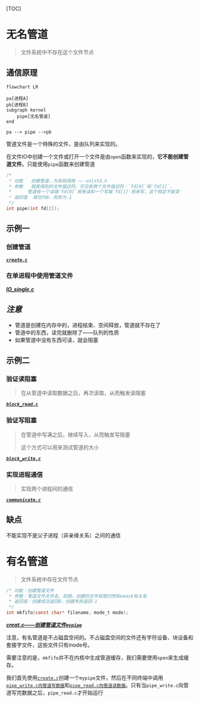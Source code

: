 [TOC]

# 无名管道

> 文件系统中不存在这个文件节点

## 通信原理

```mermaid
flowchart LR

pa[进程A]
pb[进程B]
subgraph kernel
	pipe[无名管道]
end

pa --> pipe -->pb
```

管道文件是一个特殊的文件，是由队列来实现的。

在文件IO中创建一个文件或打开一个文件是由`open`函数来实现的，**它不能创建管道文件**。只能使用`pipe`函数来创建管道

```c
/*
 * 功能	创建管道，为系统调用 —— unistd.h
 * 参数	就是得到的文件描述符。可见有两个文件描述符：`fd[0]`和`fd[1]`，
 *		管道有一个读端`fd[0]`用来读和一个写端`fd[1]`用来写，这个规定不能变
 * 返回值	成功为0，失败为-1
 */
int pipe(int fd[2]);
```

## 示例一

### 创建管道

[***`create.c`***](./code/pipe/unnamed_pipe/create.c)

### 在单进程中使用管道文件

[***IO_single.c***](./code/pipe/unnamed_pipe/IO_single.c)

## ***注意***

+ 管道是创建在内存中的，进程结束、空间释放，管道就不存在了
+ 管道中的东西，读完就删除了——队列的性质
+ 如果管道中没有东西可读，就会阻塞

## 示例二

### 验证读阻塞

> 在从管道中读取数据之后，再次读取，从而触发读阻塞

[***`block_read.c`***](./code/pipe/unnamed_pipe/block_read.c)

### 验证写阻塞

> 在管道中写满之后，继续写入，从而触发写阻塞
>
> 这个方式可以用来测试管道的大小

[***`block_write.c`***](./code/pipe/unnamed_pipe/block_write.c)

### 实现进程通信

> 实现两个进程间的通信

[***`communicate.c`***](./code/pipe/unnamed_pipe/communicate.c)

## 缺点

不能实现不是父子进程（非亲缘关系）之间的通信

# 有名管道

> 文件系统中存在文件节点

 ```c
 /* 功能：创建管道文件
  * 参数：管道文件文件名，权限，创建的文件权限仍然和umask有关系
  * 返回值：创建成功返回0，创建失败返回-1
  */
 int mkfifo(const char* filename, mode_t mode);
 ```

 [***creat.c——创建管道文件`mypipe`***](./code/pipe/named_pipe/create.c)

 注意，有名管道是不占磁盘空间的。不占磁盘空间的文件还有字符设备、块设备和套接字文件，这些文件只有inode号。

 需要注意的是，`mkfifo`并不在内核中生成管道缓存，我们需要使用`open`来生成缓存。

 我们首先使用[`create.c`](./code/pipe/named_pipe/create.c)创建一个`mypipe`文件，然后在不同终端中调用[`pipe_write.c向管道写数据`](./code/pipe/named_pipe/pipe_write.c)和[`pipe_read.c向管道读数据`](./code/pipe/named_pipe/pipe_read.c)。只有当`pipe_write.c`向管道写完数据之后，`pipe_read.c`才开始运行
